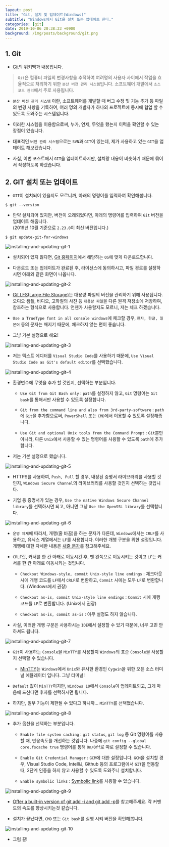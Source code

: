 ```yaml
---
layout: post
title: "Git, 설치 및 업데이트(Windows)"
subtitle: "Windows에서 Git을 설치 또는 업데이트 한다."
categories: [git]
date: 2019-10-06 20:38:23 +0900
background: /img/posts/background/git.png
---
```


## 1. Git

- [Git](https://ko.wikipedia.org/wiki/%EA%B9%83_(%EC%86%8C%ED%94%84%ED%8A%B8%EC%9B%A8%EC%96%B4))의 위키백과 내용입니다.

> `Git`은 컴퓨터 파일의 변경사항을 추적하여 여려명의 사용자 사이에서 작업을 효율적으로 처리하기 위한  `분산 버전 관리 시스템`입니다. 소프트웨어 개발에서 `소스 코드 관리`에서 주로 사용됩니다.

- `분산 버전 관리 시스템` 이란, 소프트웨어를 개발할 때 버그 수정 및 기능 추가 등 파일의 변경 사항을 기록하여, 여러 명의 개발자가 하나의 프로젝트에 동시에 협업 할 수 있도록 도와주는 시스템입니다.

- 이러한 시스템을 이용함으로써, 누가, 언제, 무엇을 했는지 이력을 확인할 수 있는 장점이 있습니다. 

- 대표적인 `버전 관리 시스템`으로는 `SVN`과 `GIT`이 있는데, 제가 사용하고 있는 `GIT`을 업데이트 해보겠습니다.

- 사실, 이번 포스트에서 `GIT`을 업데이트하지만, 설치랑 내용이 비슷하기 때문에 묶어서 작성하도록 하겠습니다.

## 2. GIT 설치 또는 업데이트

- `GIT`이 설치되어 있을지도 모르니까, 아래의 명령어를 입력하여 확인해봅니다.

```console
$ git --version
```

- 만약 설치되어 있지만, 버전이 오래되었다면, 아래의 명령어를 입력하여 `Git` 버전을 업데이트 해줍니다.  
  (2019년 10월 기준으로 `2.23.0`이 최신 버전입니다.)

```console
$ git update-git-for-windows
```

![installing-and-updating-git-1](/img/posts/git/installing-and-updating-git-1.png)

- 설치되어 있지 않다면, [Git 홈페이지](https://git-scm.com/)에서 해당하는 `OS`에 맞게 다운로드합니다.

- 다운로드 또는 업데이트가 완료된 후, 라이선스에 동의하시고, 파일 경로를 설정하시면 아래와 같은 화면이 나옵니다.

![installing-and-updating-git-2](/img/posts/git/installing-and-updating-git-2.png)

- [Git LFS(Large File Storage)](https://git-lfs.github.com/)는 대용량 파일의 버전을 관리하기 위해 사용됩니다. 오디오 샘플, 비디오, 고화질의 사진 등 `대용량 파일`을 다른 원격 저장소에 저장하여, 참조하는 형식으로 사용합니다. 언젠가 사용할지도 모르니, 저는 체크 하겠습니다.

- `Use a TrueType font in all console windows`에 체크할 경우, `한자, 한글, 일본어` 등의 문자는 깨지기 때문에, 체크하지 않는 편이 좋습니다.

- 그냥 기본 설정으로 해요!

![installing-and-updating-git-3](/img/posts/git/installing-and-updating-git-3.png)

- 저는 텍스트 에디터를 `Visual Studio Code`를 사용하기 때문에, `Use Visual Studio Code as Git's default editor`를 선택했습니다.

![installing-and-updating-git-4](/img/posts/git/installing-and-updating-git-4.png)

- 환경변수에 무엇을 추가 할 것인지, 선택하는 부분입니다.

  - `Use Git from Git Bash only` : `path`를 설정하지 않고, `Git` 명령어는 `Git bash`를 통해서만 사용할 수 있도록 설정합니다.

  - `Git from the command line and also from 3rd-party-software` : `path`에 `Git`을 추가함으로써, `PowerShell` 또는 `CMD`에서 이용할 수 있도록 설정해줍니다.

  - `Use Git and optional Unix tools from the Command Prompt` : `Git`뿐만 아니라, 다른 `Unix`에서 사용할 수 있는 명령어를 사용할 수 있도록 `path`에 추가합니다.

- 저는 기본 설정으로 했습니다.

![installing-and-updating-git-5](/img/posts/git/installing-and-updating-git-5.png)

- HTTPS를 사용하여, `Push, Pull` 할 경우, 내장된 증명서 라이브러리를 사용할 것인지, `Windows Secure Channel`의 라이브러리를 사용할 것인지 선택하는 것입니다.

- 기업 등 증명서가 있는 경우, `Use the native Windows Secure Channel library`를 선택하시면 되고, 아니면 그냥 `Use the OpenSSL library`를 선택합니다.

![installing-and-updating-git-6](/img/posts/git/installing-and-updating-git-6.png)

- `운영 체제`에 따라서, 개행(줄 바꿈)을 하는 문자가 다른데, `Windows`에서는 `CRLF`를 사용하고, 유닉스 계열에서는 `LF`를 사용합니다. 이러한 개행 구분을 위한 설정입니다. 개행에 대한 자세한 내용은 [새줄 문자](https://ko.wikipedia.org/wiki/%EC%83%88%EC%A4%84_%EB%AC%B8%EC%9E%90#ASCII)를 참고해주세요.
  
- `CRLF`란, 커서를 한 칸 아래로 이동시킨 후, 맨 왼쪽으로 이동시키는 것이고 `LF`는 커서를 한 칸 아래로 이동시키는 것입니다.

  - `Checkout Windows-style, commit Unix-style line endings` : 체크아웃 시에 개행 코드를 `LF`에서 `CRLF`로 변환하고, `Commit` 시에는 모두 `LF`로 변환합니다. (Windows에서 권장)

  - `Checkout as-is, commit Unix-style line endings` : `Commit` 시에 개행 코드를 `LF`로 변환합니다. (Unix에서 권장)

  - `Checkout as-is, commit as-is` : 아무 설정도 하지 않습니다.

- 사실, 이러한 개행 구분은 사용하시는 `IDE`에서 설정할 수 있기 때문에, 너무 고민 안 하셔도 됩니다.

![installing-and-updating-git-7](/img/posts/git/installing-and-updating-git-7.png)

- `Git`이 사용하는 `Console`을 `MinTTY`를 사용할지 `Windows`의 표준 `Console`을 사용할지 선택할 수 있습니다.

  - [MinTTY](https://en.wikipedia.org/wiki/Mintty)는 `Windows`에서 `Unix`와 유사한 환경인 `Cygwin`을 위한 오픈 소스 터미널 에뮬레이터 입니다. 그냥 터미널!

- `Default` 값이 `MinTTY`이지만, `Windows 10`에서 `Console`이 업데이트되고, 그게 마음에 드신다면 후자를 선택하시면 됩니다.

- 하지만, 일부 기능이 제한될 수 있다고 하니까... `MinTTY`를 선택했습니다.

![installing-and-updating-git-8](/img/posts/git/installing-and-updating-git-8.png)

- 추가 옵션을 선택하는 부분입니다.  

  - `Enable file system caching` : `git status`, `git log` 등 Git 명령어를 사용할 때, 반응속도를 개선하는 것입니다. 나중에 `git config --global core.fscache true` 명령어를 통해 `On/Off`로 따로 설정할 수 있습니다.

  - `Enable Git Credential Manager` : `GCM`에 대한 설정입니다. `GCM`을 설치할 경우, Visual Studio Code, IntelliJ, Github 등의 프로그램에서 `GIT`을 연동할 때, 2단계 인증을 하지 않고 사용할 수 있도록 도와주니 설치합니다.

  - `Enable symbolic links` : [Symbolic link](https://github.com/git-for-windows/git/wiki/Symbolic-Links)를 사용할 수 있습니다.

![installing-and-updating-git-9](/img/posts/git/installing-and-updating-git-9.png)

- [Offer a built-in version of git add -i and git add -p](https://github.com/git-for-windows/git/pull/2150)를 참고해주세요. 각 커맨드의 속도를 향상시키는것 같습니다.

- 설치가 끝났다면, `CMD` 또는 `Git bash`를 실행 시켜 버전을 확인해봅니다.

![installing-and-updating-git-10](/img/posts/git/installing-and-updating-git-10.png)

- 그럼 끝!
